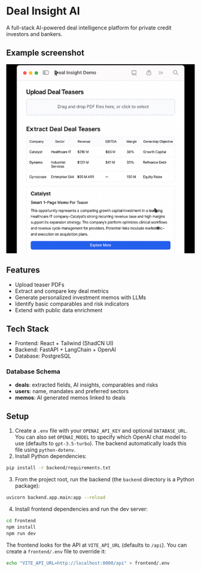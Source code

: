 
# Deal Insight AI

A full-stack AI-powered deal intelligence platform for private credit investors and bankers.

## Example screenshot
![example-screenshot](./asset/image.png)


## Features
- Upload teaser PDFs
- Extract and compare key deal metrics
- Generate personalized investment memos with LLMs
- Identify basic comparables and risk indicators
- Extend with public data enrichment

## Tech Stack
- Frontend: React + Tailwind (ShadCN UI)
- Backend: FastAPI + LangChain + OpenAI
- Database: PostgreSQL

### Database Schema
- **deals**: extracted fields, AI insights, comparables and risks
- **users**: name, mandates and preferred sectors
- **memos**: AI generated memos linked to deals

## Setup

1. Create a `.env` file with your `OPENAI_API_KEY` and optional `DATABASE_URL`.
   You can also set `OPENAI_MODEL` to specify which OpenAI chat model to use
   (defaults to `gpt-3.5-turbo`). The backend automatically loads this file
   using `python-dotenv`.
2. Install Python dependencies:
```bash
pip install -r backend/requirements.txt
```
3. From the project root, run the backend (the `backend` directory is a Python package):
```bash
uvicorn backend.app.main:app --reload
```
4. Install frontend dependencies and run the dev server:
```bash
cd frontend
npm install
npm run dev
```
The frontend looks for the API at `VITE_API_URL` (defaults to `/api`). You can
create a `frontend/.env` file to override it:
```bash
echo "VITE_API_URL=http://localhost:8000/api" > frontend/.env
```

